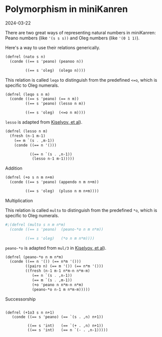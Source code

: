 # Polymorphism in miniKanren
2024-03-22

There are two great ways of representing natural numbers in miniKanren: Peano numbers (like `'(s s s))` and Oleg numbers (like `'(0 1 1)`). 

Here's a way to use their relations generically.

```scheme
(defrel (nato s n)
  (conde ((== s 'peano) (peanoo n))

         ((== s 'oleg)  (olego n))))
```

This relation is called `leqo` to distinguish from the predefined `<=o`, which is specific to Oleg numerals.

```scheme
(defrel (leqo s n m)
  (conde ((== s 'peano) (== n m))
         ((== s 'peano) (lesso n m))

         ((== s 'oleg)  (<=o n m))))
```

`lesso` is adapted from [Kiselyov, et al](http://webyrd.net/arithm/arithm.pdf)).
```scheme
(defrel (lesso n m)
  (fresh (n-1 m-1)
    (== m `(s . ,m-1))
    (conde ((== n '()))

           ((== n `(s . ,n-1))
            (lesso n-1 m-1)))))
```


Addition

```scheme
(defrel (+o s n m n+m)
  (conde ((== s 'peano) (appendo n m n+m))

         ((== s 'oleg)  (pluso n m n+m))))
```

Multiplication

This relation is called `multo` to distinguish from the predefined `*o`, which is specific to Oleg numerals.

```scheme
#;(defrel (multo s n m n*m)
  (conde ((== s 'peano)  (peano-*o n m n*m))

         ((== s 'oleg)   (*o n m n*m))))
```

`peano-*o` is adapted from `mul/3` in [Kiselyov, et al](http://webyrd.net/arithm/arithm.pdf)).

```scheme
(defrel (peano-*o n m n*m)
  (conde ((== n '()) (== n*m '()))
         ((pairo n) (== m '()) (== n*m '()))
         ((fresh (n-1 m-1 n*m-n n*m-m)
            (== n `(s . ,n-1))
            (== m `(s . ,m-1))
            (+o 'peano n n*m-n n*m)
            (peano-*o n-1 m n*m-m)))))
```


Successorship

```

(defrel (+1o3 s n n+1)
   (conde ((== s 'peano) (== `(s . ,n) n+1))
   
          ((== s 'int)   (== `(+ . ,n) n+1))
          ((== s 'int)   (== n `(- . ,n-1)))))
```
